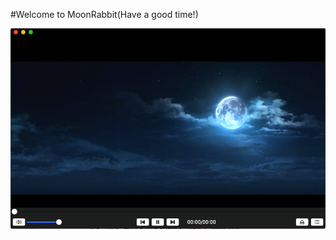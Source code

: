 #Welcome to MoonRabbit(Have a good time!)

![](https://github.com/MoonRabbit2021/MoonRabbit/blob/gh-pages/MoonRabbitPic.png?raw=true)